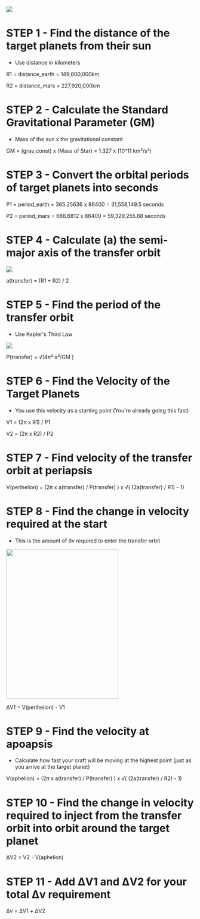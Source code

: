 <img src="https://www.jpl.nasa.gov/edu/images/activities/launch_window.gif">

# STEP 1 - Find the distance of the target planets from their sun
 - Use distance in kilometers

R1 = distance_earth = 149,600,000km

R2 = distance_mars = 227,920,000km

# STEP 2 - Calculate the Standard Gravitational Parameter (GM)
 - Mass of the sun x the gravitational constant
 
GM = (grav_const) x (Mass of Star) = 1.327 x (10^11 km³/s²)

# STEP 3 - Convert the orbital periods of target planets into seconds

P1 = period_earth = 365.25636 x 86400 = 31,558,149.5 seconds

P2 = period_mars = 686.6812 x 86400 = 59,329,255.68 seconds

# STEP 4 - Calculate (a) the semi-major axis of the transfer orbit
<img src="https://cdn.instructables.com/F6J/AX0G/IJM04GNT/F6JAX0GIJM04GNT.LARGE.jpg?auto=webp&frame=1&width=724&fit=bounds">

a(transfer) = (R1 + R2) / 2

# STEP 5 - Find the period of the transfer orbit
 - Use Kepler's Third Law
 
<img src="https://cdn.instructables.com/FS4/5CCU/IJLZX244/FS45CCUIJLZX244.LARGE.gif?auto=webp&frame=1&fit=bounds">

P(transfer) = √(4π²·a³/GM )

# STEP 6 - Find the Velocity of the Target Planets
 - You use this velocity as a starting point (You're already going this fast)
 
V1 = (2π x R1) / P1

V2 = (2π x R2) / P2

# STEP 7 - Find velocity of the transfer orbit at periapsis

V(perihelion) = (2π x a(transfer) / P(transfer) ) x √( (2a(transfer) / R1) - 1)

# STEP 8 - Find the change in velocity required at the start
 - This is the amount of dv required to enter the transfer orbit
 
<img src="https://ai-solutions.com/_freeflyeruniversityguide/hohmanndiagram.png" width="300" height="400">
 
ΔV1 = V(perihelion) - V1 

# STEP 9 - Find the velocity at apoapsis
 - Calculate how fast your craft will be moving at the highest point (just as  you arrive at the target planet)
 
V(aphelion) = (2π x a(transfer) / P(transfer) ) x √( (2a(transfer) / R2) - 1)

# STEP 10 - Find the change in velocity required to inject from the transfer orbit into orbit around the target planet

ΔV2 = V2 - V(aphelion)

# STEP 11 - Add ΔV1 and ΔV2 for your total Δv requirement

Δv = ΔV1 + ΔV2
